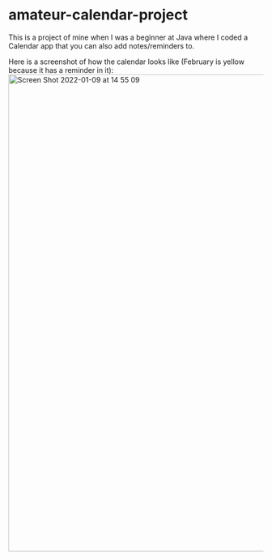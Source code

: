 # amateur-calendar-project
This is a project of mine when I was a beginner at Java where I coded a Calendar app that you can also add notes/reminders to.

Here is a screenshot of how the calendar looks like (February is yellow because it has a reminder in it):
<img width="943" alt="Screen Shot 2022-01-09 at 14 55 09" src="https://user-images.githubusercontent.com/96665962/148681143-988de84d-ed4b-4bb0-b0f9-c53f20f57472.png">
